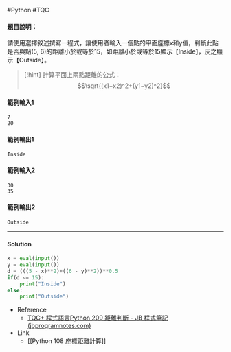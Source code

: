 #Python #TQC 
#### 題目說明：

請使用選擇敘述撰寫一程式，讓使用者輸入一個點的平面座標x和y值，判斷此點是否與點(5, 6)的距離小於或等於15，如距離小於或等於15顯示【Inside】，反之顯示【Outside】。

> [!hint]
> 計算平面上兩點距離的公式：
> $$\sqrt{(x1−x2)^2+(y1−y2)^2}$$


#### 範例輸入1

```
7
20
```

#### 範例輸出1

```
Inside
```

#### 範例輸入2

```
30
35
```

#### 範例輸出2

```
Outside
```

---
#### Solution
```python linenums="1"
x = eval(input())
y = eval(input())
d = (((5 - x)**2)+((6 - y)**2))**0.5
if(d <= 15):
	print("Inside")
else:
	print("Outside")
```

- Reference
	- [TQC+ 程式語言Python 209 距離判斷 - JB 程式筆記 (jbprogramnotes.com)](https://jbprogramnotes.com/2020/05/tqc-%e7%a8%8b%e5%bc%8f%e8%aa%9e%e8%a8%80python-209-%e8%b7%9d%e9%9b%a2%e5%88%a4%e6%96%b7/)
- Link
	- [[Python 108 座標距離計算]]